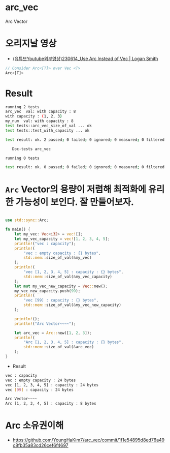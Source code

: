 # arc_vec
Arc Vector

# 오리지날 영상
- [(유튜브Youtube외부영상)230614_Use Arc Instead of Vec | Logan Smith](https://youtu.be/A4cKi7PTJSs?si=H4r7BYRrw6rTGp4a)

```rs
// Consider Arc<[T]> over Vec <T>
Arc<[T]>
```


# Result

```bash
running 2 tests
arc_vec  val: with capacity : 8
with capacity : (1, 2, 3)
my_num  val: with capacity : 8
test tests::arc_vec_size_of_val ... ok
test tests::test_with_capacity ... ok

test result: ok. 2 passed; 0 failed; 0 ignored; 0 measured; 0 filtered out; finished in 0.00s

   Doc-tests arc_vec

running 0 tests

test result: ok. 0 passed; 0 failed; 0 ignored; 0 measured; 0 filtered out; finished in 0.00s
```


# `Arc` Vector의 용량이 저렴해 최적화에 유리한 가능성이 보인다. 잘 만들어보자.

```rs

use std::sync::Arc;

fn main() {
    let my_vec: Vec<i32> = vec![];
    let my_vec_capacity = vec![1, 2, 3, 4, 5];
    println!("vec : capacity");
    println!(
        "vec : empty capacity : {} bytes",
        std::mem::size_of_val(&my_vec)
    );
    println!(
        "vec [1, 2, 3, 4, 5] : capacity : {} bytes",
        std::mem::size_of_val(&my_vec_capacity)
    );
    let mut my_vec_new_capacity = Vec::new();
    my_vec_new_capacity.push(99);
    println!(
        "vec [99] : capacity : {} bytes",
        std::mem::size_of_val(&my_vec_new_capacity)
    );

    println!();
    println!("Arc Vector~~~~");

    let arc_vec = Arc::new([1, 2, 3]);
    println!(
        "Arc [1, 2, 3, 4, 5] : capacity : {} bytes",
        std::mem::size_of_val(&arc_vec)
    );
}
```

- Result

```bash
vec : capacity
vec : empty capacity : 24 bytes
vec [1, 2, 3, 4, 5] : capacity : 24 bytes
vec [99] : capacity : 24 bytes

Arc Vector~~~~
Arc [1, 2, 3, 4, 5] : capacity : 8 bytes
```


# Arc 소유권이해
- https://github.com/YoungHaKim7/arc_vec/commit/1f1e54895d8ed76a49c8fb35a83cd26cef6f4697
